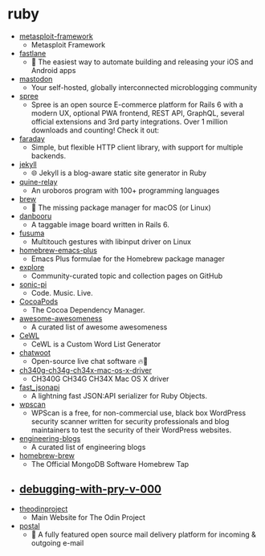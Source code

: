 # ruby
- [metasploit-framework](https://github.com/rapid7/metasploit-framework)
  - Metasploit Framework
- [fastlane](https://github.com/fastlane/fastlane)
  - 🚀 The easiest way to automate building and releasing your iOS and Android apps
- [mastodon](https://github.com/tootsuite/mastodon)
  - Your self-hosted, globally interconnected microblogging community
- [spree](https://github.com/spree/spree)
  - Spree is an open source E-commerce platform for Rails 6 with a modern UX, optional PWA frontend, REST API, GraphQL, several official extensions and 3rd party integrations. Over 1 million downloads and counting! Check it out:
- [faraday](https://github.com/lostisland/faraday)
  - Simple, but flexible HTTP client library, with support for multiple backends.
- [jekyll](https://github.com/jekyll/jekyll)
  - 🌐 Jekyll is a blog-aware static site generator in Ruby
- [quine-relay](https://github.com/mame/quine-relay)
  - An uroboros program with 100+ programming languages
- [brew](https://github.com/Homebrew/brew)
  - 🍺 The missing package manager for macOS (or Linux)
- [danbooru](https://github.com/danbooru/danbooru)
  - A taggable image board written in Rails 6.
- [fusuma](https://github.com/iberianpig/fusuma)
  - Multitouch gestures with libinput driver on Linux
- [homebrew-emacs-plus](https://github.com/d12frosted/homebrew-emacs-plus)
  - Emacs Plus formulae for the Homebrew package manager
- [explore](https://github.com/github/explore)
  - Community-curated topic and collection pages on GitHub
- [sonic-pi](https://github.com/samaaron/sonic-pi)
  - Code. Music. Live.
- [CocoaPods](https://github.com/CocoaPods/CocoaPods)
  - The Cocoa Dependency Manager.
- [awesome-awesomeness](https://github.com/bayandin/awesome-awesomeness)
  - A curated list of awesome awesomeness
- [CeWL](https://github.com/digininja/CeWL)
  - CeWL is a Custom Word List Generator
- [chatwoot](https://github.com/chatwoot/chatwoot)
  - Open-source live chat software 🔥💬
- [ch340g-ch34g-ch34x-mac-os-x-driver](https://github.com/adrianmihalko/ch340g-ch34g-ch34x-mac-os-x-driver)
  - CH340G CH34G CH34X Mac OS X driver
- [fast_jsonapi](https://github.com/Netflix/fast_jsonapi)
  - A lightning fast JSON:API serializer for Ruby Objects.
- [wpscan](https://github.com/wpscanteam/wpscan)
  - WPScan is a free, for non-commercial use, black box WordPress security scanner written for security professionals and blog maintainers to test the security of their WordPress websites.
- [engineering-blogs](https://github.com/kilimchoi/engineering-blogs)
  - A curated list of engineering blogs
- [homebrew-brew](https://github.com/mongodb/homebrew-brew)
  - The Official MongoDB Software Homebrew Tap
- [debugging-with-pry-v-000](https://github.com/learn-co-students/debugging-with-pry-v-000)
  - 
- [theodinproject](https://github.com/TheOdinProject/theodinproject)
  - Main Website for The Odin Project
- [postal](https://github.com/postalhq/postal)
  - 📨 A fully featured open source mail delivery platform for incoming & outgoing e-mail
